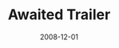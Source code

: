 ---
layout: media
category: media
title: "Awaited Trailer"
date: 2008-12-01
description: "Here's the trailer for the upcoming Awaited show. Tickets are available now (for free) at crossroads.net/awaited."
video: "https://s3.amazonaws.com/crossroadsvideomessages/awaited-trailer08.mp4"
video-poster: "http://s3.amazonaws.com/crossroads-media/images/legacy/content/awaited-trailer-still.jpg"
---